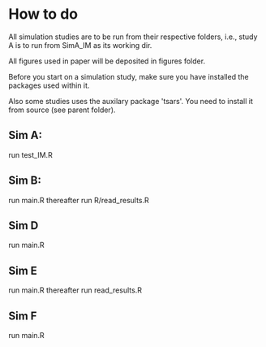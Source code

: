 # How to do

All simulation studies are to be run from their respective folders, i.e., study A is to run from SimA_IM as its working dir.

All figures used in paper will be deposited in figures folder.

Before you start on a simulation study, make sure you have installed the packages used within it.

Also some studies uses the auxilary package 'tsars'. You need to install it from source (see parent folder).

## Sim A:
run test_IM.R

## Sim B:
run main.R
thereafter run R/read_results.R

## Sim D
run main.R

## Sim E
run main.R
thereafter run read_results.R

## Sim F
run main.R

